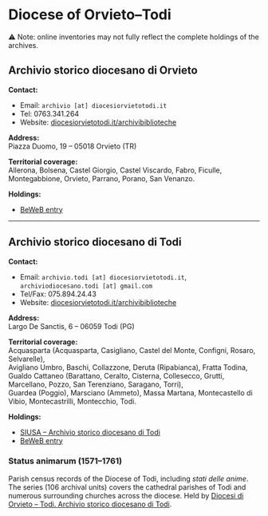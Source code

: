 # Diocese of Orvieto–Todi  

⚠️ Note: online inventories may not fully reflect the complete holdings of the archives.

## Archivio storico diocesano di Orvieto  

**Contact:**  
- Email: `archivio [at] diocesiorvietotodi.it`  
- Tel: 0763.341.264  
- Website: [diocesiorvietotodi.it/archivibiblioteche](https://www.diocesiorvietotodi.it/archivibiblioteche/)  

**Address:**  
Piazza Duomo, 19 – 05018 Orvieto (TR)  

**Territorial coverage:**  
Allerona, Bolsena, Castel Giorgio, Castel Viscardo, Fabro, Ficulle, Montegabbione, Orvieto, Parrano, Porano, San Venanzo.  

**Holdings:**  
- [BeWeB entry](https://www.beweb.chiesacattolica.it/istituticulturali/istituto/1602/)

---

## Archivio storico diocesano di Todi  

**Contact:**  
- Email: `archivio.todi [at] diocesiorvietotodi.it`, `archiviodiocesano.todi [at] gmail.com`  
- Tel/Fax: 075.894.24.43  
- Website: [diocesiorvietotodi.it/archivibiblioteche](https://www.diocesiorvietotodi.it/archivibiblioteche/)  

**Address:**  
Largo De Sanctis, 6 – 06059 Todi (PG)  

**Territorial coverage:**  
Acquasparta (Acquasparta, Casigliano, Castel del Monte, Configni, Rosaro, Selvarelle),  
Avigliano Umbro, Baschi, Collazzone, Deruta (Ripabianca), Fratta Todina,  
Gualdo Cattaneo (Barattano, Ceralto, Cisterna, Collesecco, Grutti, Marcellano, Pozzo, San Terenziano, Saragano, Torri),  
Guardea (Poggio), Marsciano (Ammeto), Massa Martana, Montecastello di Vibio, Montecastrilli, Montecchio, Todi.  

**Holdings:**  
- [SIUSA – Archivio storico diocesano di Todi](https://siusa-archivi.cultura.gov.it/cgi-bin/siusa/pagina.pl?TipoPag=cons&Chiave=11376)  
- [BeWeB entry](https://www.beweb.chiesacattolica.it/istituticulturali/istituto/2909/)  

### Status animarum (1571–1761)

Parish census records of the Diocese of Todi, including *stati delle anime*. The series (106 archival units) covers the cathedral parishes of Todi and numerous surrounding churches across the diocese.
Held by [Diocesi di Orvieto – Todi. Archivio storico diocesano di Todi](https://siusa-archivi.cultura.gov.it/cgi-bin/siusa/pagina.pl?ChiaveAlbero=303485&ApriNodo=0&TipoPag=comparc&Chiave=303485&ChiaveRadice=303383&RicProgetto=reg%2dumb&RicSez=complessi&RicTipoScheda=ca&RicPag=2&RicFrmRicSemplice=montecastrilli&RicVM=ricercasemplice).

